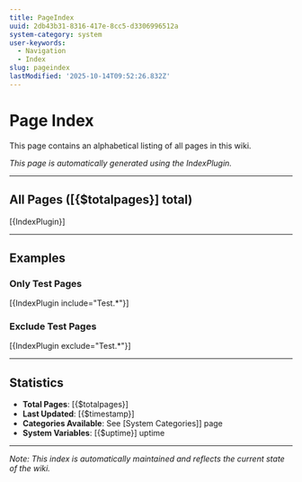 ```yaml
---
title: PageIndex
uuid: 2db43b31-8316-417e-8cc5-d3306996512a
system-category: system
user-keywords:
  - Navigation
  - Index
slug: pageindex
lastModified: '2025-10-14T09:52:26.832Z'
---
```

# Page Index

This page contains an alphabetical listing of all pages in this wiki.

*This page is automatically generated using the IndexPlugin.*

---

## All Pages ([{$totalpages}] total)

[{IndexPlugin}]

---

## Examples

### Only Test Pages
[{IndexPlugin include="Test.*"}]

### Exclude Test Pages
[{IndexPlugin exclude="Test.*"}]

---

## Statistics

- **Total Pages**: [{$totalpages}]
- **Last Updated**: [{$timestamp}]
- **Categories Available**: See [System Categories]] page
- **System Variables**: [{$uptime}] uptime

---

*Note: This index is automatically maintained and reflects the current state of the wiki.*
